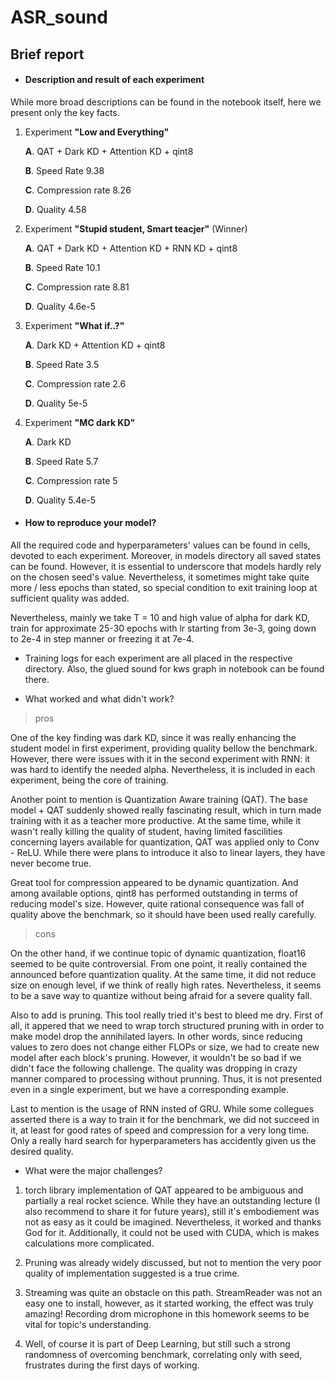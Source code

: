 # ASR_sound

## Brief report  

* #### Description and result of each experiment

While more broad descriptions can be found in the notebook itself, here we present only the key facts.

1. Experiment **"Low and Everything"**
    
    **A**. QAT + Dark KD + Attention KD + qint8
    
    **B**. Speed Rate 9.38
    
    **C**. Compression rate 8.26
    
    **D**. Quality 4.58
  
2. Experiment **"Stupid student, Smart teacjer"** (Winner)
    
    **A**. QAT + Dark KD + Attention KD + RNN KD + qint8
    
    **B**. Speed Rate 10.1
    
    **C**. Compression rate 8.81
    
    **D**. Quality 4.6e-5

3. Experiment **"What if..?"**
    
    **A**. Dark KD + Attention KD + qint8
    
    **B**. Speed Rate 3.5
    
    **C**. Compression rate 2.6
    
    **D**. Quality 5e-5
    
4. Experiment **"MC dark KD"**
    
    **A**. Dark KD 
    
    **B**. Speed Rate 5.7
    
    **C**. Compression rate 5
    
    **D**. Quality 5.4e-5


* #### How to reproduce your model?

All the required code and hyperparameters' values can be found in cells, devoted to each experiment. Moreover, in models directory all saved states can be found. However, it is essential to underscore that models hardly rely on the chosen seed's value. Nevertheless, it sometimes might take quite more / less epochs than stated, so special condition to exit training loop at sufficient quality was added.

Nevertheless, mainly we take T = 10 and high value of alpha for dark KD, train for approximate 25-30 epochs with lr starting from 3e-3, going down to 2e-4 in step manner or freezing it at 7e-4. 

* Training logs for each experiment are all placed in the respective directory. Also, the glued sound for kws graph in notebook can be found there.

* What worked and what didn't work?

>  pros

One of the key finding was dark KD, since it was really enhancing the student model in first experiment, providing quality bellow the benchmark. However, there were issues with it in the second experiment with RNN: it was hard to identify the needed alpha. Nevertheless, it is included in each experiment, being the core of training. 

 Another point to mention is Quantization Aware training (QAT). The base model + QAT suddenly showed really fascinating result, which in turn made training with it as a teacher more productive. At the same time, while it wasn't really killing the quality of student, having limited fascilities concerning layers available for quantization, QAT was applied only to Conv - ReLU. While there were plans to introduce it also to linear layers, they have never become true.

 Great tool for compression appeared to be dynamic quantization. And among available options, qint8 has performed outstanding in terms of reducing model's size. However, quite rational consequence was fall of quality above the benchmark, so it should have been used really carefully.



> cons

On the other hand, if we continue topic of dynamic quantization, float16 seemed to be quite controversial. From one point, it really contained the announced before quantization quality. At the same time, it did not reduce size on enough level, if we think of really high rates. Nevertheless, it seems to be a save way to quantize without being afraid for a severe quality fall.

Also to add is pruning. This tool really tried it's best to bleed me dry. First of all, it appered that we need to wrap torch structured pruning with in order to make model drop the annihilated layers. In other words, since reducing values to zero does not change either FLOPs or size, we had to create new model after each block's pruning. However, it wouldn't be so bad if we didn't face the following challenge. The quality was dropping in crazy manner compared to processing without prunning. Thus, it is not presented even in a single experiment, but we have a corresponding example.

Last to mention is the usage of RNN insted of GRU. While some collegues asserted there is a way to train it for the benchmark, we did not succeed in it, at least for good rates of speed and compression for a very long time. Only a really hard search for hyperparameters has accidently given us the desired quality.

* What were the major challenges?

1. torch library implementation of QAT appeared to be ambiguous and partially a real rocket science. While they have an outstanding lecture (I also recommend to share it for future years), still it's embodiement was not as easy as it could be imagined. Nevertheless, it worked and thanks God for it. Additionally, it could not be used with CUDA, which is makes calculations more complicated.

2. Pruning was already widely discussed, but not to mention the very poor quality of implementation suggested is a true crime.

3. Streaming was quite an obstacle on this path. StreamReader was not an easy one to install, however, as it started working, the effect was truly amazing! Recording drom microphone in this homework seems to be vital for topic's understanding.

4. Well, of course it is part of Deep Learning, but still such a strong randomness of overcoming benchmark, correlating only with seed, frustrates during the first days of working.
